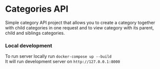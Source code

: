# Categories API
Simple category API project that allows you to create a category together with child categories in one request 
and to view category with its parent, child  and siblings categories.

### Local development
To run server locally run
`docker-compose up --build`  
It will run development server on `http://127.0.0.1:8000`